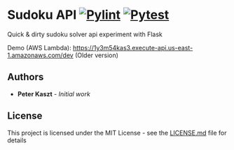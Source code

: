 # Sudoku API [![Pylint](https://github.com/kasztp/SudokuAPI/actions/workflows/pylint.yml/badge.svg)](https://github.com/kasztp/SudokuAPI/actions/workflows/pylint.yml) [![Pytest](https://github.com/kasztp/SudokuAPI/actions/workflows/pytest.yml/badge.svg)](https://github.com/kasztp/SudokuAPI/actions/workflows/pytest.yml)

Quick & dirty sudoku solver api experiment with Flask

Demo (AWS Lambda): https://1y3m54kas3.execute-api.us-east-1.amazonaws.com/dev (Older version)

## Authors

* **Peter Kaszt** - *Initial work*

## License

This project is licensed under the MIT License - see the [LICENSE.md](LICENSE.md) file for details

